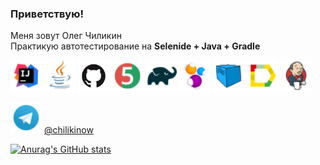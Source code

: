 ### Приветствую!
Меня зовут Олег Чиликин </br>
Практикую автотестирование на 
<b>Selenide + Java + Gradle</b> </br>

<a href="https://www.jetbrains.com/idea/"><img src="/icons/Intelij_IDEA.png" width="50" height="50"  alt="IDEA"/></a>
<a href="https://www.java.com/"><img src="/icons/Java.png" width="50" height="50"  alt="Java"/></a>
<a href="https://github.com/"><img src="/icons/GitHub-Mark.png" width="50" height="50"  alt="Github"/></a>
<a href="https://junit.org/junit5/"><img src="/icons/JUnit5.png" width="50" height="50"  alt="JUnit 5"/></a>
<a href="https://gradle.org/"><img src="/icons/Gradle.png" width="50" height="50"  alt="Gradle"/></a>
<a href="https://selenide.org/"><img src="/icons/Selenide.png" width="50" height="50"  alt="Selenide"/></a>
<a href="https://aerokube.com/selenoid/"><img src="/icons/Selenoid.png" width="50" height="50"  alt="Selenoid"/></a>
<a href="https://github.com/allure-framework/allure2"><img src="/icons/Allure_Report.png" width="50" height="50"  alt="Allure"/></a>
<a href="https://www.jenkins.io/"><img src="/icons/Jenkins.png" width="50" height="50"  alt="Jenkins"/></a>


<a href="https://t.me/chilikinow"><img src="/icons/Telegram.png" width="50" height="50"  alt="Telegram"/></a>
[@chilikinow](https://t.me/glazmaikh) </br>

[![Anurag's GitHub stats](https://github-readme-stats.vercel.app/api?username=chilikinow)](https://github.com/anuraghazra/github-readme-stats&theme=radical) </br>

<!--
**chilikinow/chilikinow** is a ✨ _special_ ✨ repository because its `README.md` (this file) appears on your GitHub profile.

Here are some ideas to get you started:

- 🔭 I’m currently working on ...
- 🌱 I’m currently learning ...
- 👯 I’m looking to collaborate on ...
- 🤔 I’m looking for help with ...
- 💬 Ask me about ...
- 📫 How to reach me: ...
- 😄 Pronouns: ...
- ⚡ Fun fact: ...
-->
